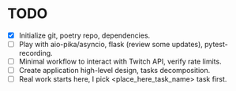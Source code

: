 # TODO

- [x] Initialize git, poetry repo, dependencies.
- [ ] Play with aio-pika/asyncio, flask (review some updates), pytest-recording.
- [ ] Minimal workflow to interact with Twitch API, verify rate limits.
- [ ] Create application high-level design, tasks decomposition.
- [ ] Real work starts here, I pick <place_here_task_name> task first.
